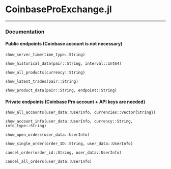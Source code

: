 # CoinbaseProExchange.jl
---

### Documentation

#### Public endpoints (Coinbase account is not necessary)

```@docs
show_server_time(time_type::String)

show_historical_data(pair::String, interval::Int64)

show_all_products(currency::String)

show_latest_trades(pair::String)

show_product_data(pair::String, endpoint::String)
```

#### Private endpoints (Coinbase Pro account + API keys are needed)

```@docs
show_all_accounts(user_data::UserInfo, currencies::Vector{String})

show_account_info(user_data::UserInfo, currency::String, info_type::String)

show_open_orders(user_data::UserInfo)

show_single_order(order_ID::String, user_data::UserInfo)

cancel_order(order_id::String, user_data::UserInfo)

cancel_all_orders(user_data::UserInfo)
```






